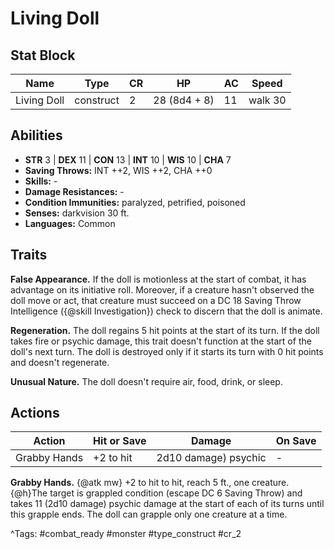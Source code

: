 # Living Doll

## Stat Block

| Name | Type | CR | HP | AC | Speed |
|------|------|----|----|----|-------|
| Living Doll | construct | 2 | 28 (8d4 + 8) | 11 | walk 30 |

## Abilities

- **STR** 3 | **DEX** 11 | **CON** 13 | **INT** 10 | **WIS** 10 | **CHA** 7
- **Saving Throws:** INT ++2, WIS ++2, CHA ++0  
- **Skills:** -  
- **Damage Resistances:** -  
- **Condition Immunities:** paralyzed, petrified, poisoned  
- **Senses:** darkvision 30 ft.  
- **Languages:** Common

## Traits

**False Appearance.** If the doll is motionless at the start of combat, it has advantage on its initiative roll. Moreover, if a creature hasn't observed the doll move or act, that creature must succeed on a DC 18 Saving Throw Intelligence ({@skill Investigation}) check to discern that the doll is animate.

**Regeneration.** The doll regains 5 hit points at the start of its turn. If the doll takes fire or psychic damage, this trait doesn't function at the start of the doll's next turn. The doll is destroyed only if it starts its turn with 0 hit points and doesn't regenerate.

**Unusual Nature.** The doll doesn't require air, food, drink, or sleep.


## Actions

| Action | Hit or Save | Damage | On Save |
|--------|--------------|--------|----------|
| Grabby Hands | +2 to hit | 2d10 damage) psychic | - |

**Grabby Hands.** {@atk mw} +2 to hit to hit, reach 5 ft., one creature. {@h}The target is grappled condition (escape DC 6 Saving Throw) and takes 11 (2d10 damage) psychic damage at the start of each of its turns until this grapple ends. The doll can grapple only one creature at a time.


^Tags: #combat_ready #monster #type_construct #cr_2